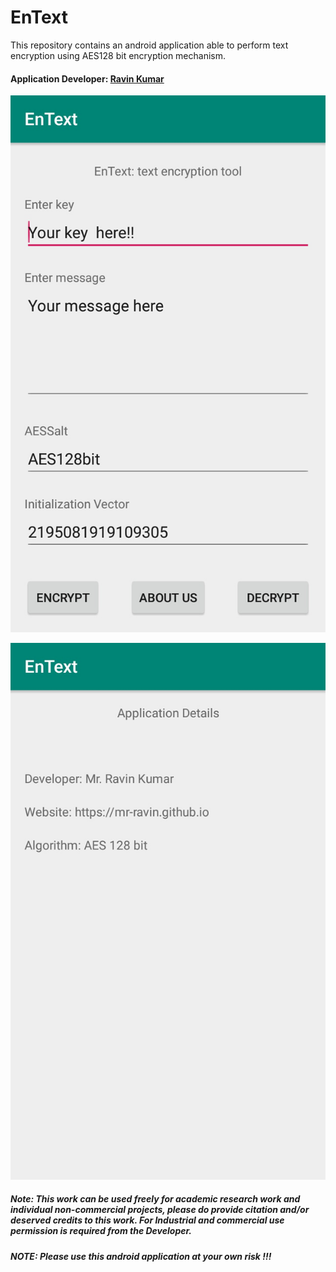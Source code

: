 # EnText
This repository contains an android application able to perform text encryption using AES128 bit encryption mechanism.

#### Application Developer: [Ravin Kumar](http://mr-ravin.github.io)

![alt text](https://github.com/mr-ravin/entext/blob/master/EnText.JPG)

![alt text](https://github.com/mr-ravin/entext/blob/master/EnText_aboutus.JPG)

##### Note: This work can be used freely for academic research work and individual non-commercial projects, please do provide citation and/or deserved credits to this work. For Industrial and commercial use permission is required from the Developer.

##### NOTE: Please use this android application at your own risk !!!
